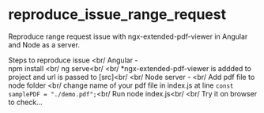 # reproduce_issue_range_request
Reproduce range request issue with ngx-extended-pdf-viewer in Angular and Node as a server.  

Steps to reproduce issue <br/
Angular - <br/>
  npm install <br/
  ng serve<br/
<br/
*ngx-extended-pdf-viewer is addded to project and url is passed to [src]<br/
<br/
Node server - <br/
  Add pdf file to node folder <br/
  change name of your pdf file in index.js at line `const samplePDF = "./demo.pdf";`<br/
  Run node index.js<br/
  <br/
 Try it on browser to check... 
  

